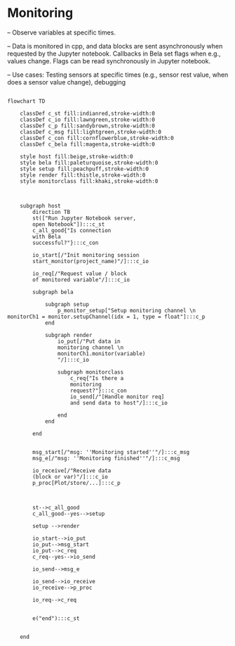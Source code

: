 # Monitoring
– Observe variables at specific times. 

– Data is monitored in cpp, and data blocks are sent asynchronously when requested by the Jupyter notebook. Callbacks in Bela set flags when e.g., values change. Flags can be read synchronously in Jupyter notebook. 

– Use cases: Testing sensors at specific times (e.g., sensor rest value, when does a sensor value change), debugging

```mermaid

flowchart TD

	classDef c_st fill:indianred,stroke-width:0
	classDef c_io fill:lawngreen,stroke-width:0
	classDef c_p fill:sandybrown,stroke-width:0
	classDef c_msg fill:lightgreen,stroke-width:0
	classDef c_con fill:cornflowerblue,stroke-width:0
	classDef c_bela fill:magenta,stroke-width:0

	style host fill:beige,stroke-width:0
	style bela fill:paleturquoise,stroke-width:0
	style setup fill:peachpuff,stroke-width:0
	style render fill:thistle,stroke-width:0
	style monitorclass fill:khaki,stroke-width:0



	subgraph host
		direction TB
		st(["Run Jupyter Notebook server,
		open Notebook"]):::c_st
		c_all_good{"Is connection
		with Bela
		successful?"}:::c_con

		io_start[/"Init monitoring session 
		start_monitor(project_name)"/]:::c_io
	
		io_req[/"Request value / block
		of monitored variable"/]:::c_io

		subgraph bela

			subgraph setup
				p_monitor_setup["Setup monitoring channel \n monitorCh1 = monitor.setupChannel(idx = 1, type = float"]:::c_p
			end

			subgraph render
				io_put[/"Put data in
				monitoring channel \n
				monitorCh1.monitor(variable)
				"/]:::c_io

				subgraph monitorclass
					c_req{"Is there a 
					monitoring 
					request?"}:::c_con
					io_send[/"[Handle monitor req]
					and send data to host"/]:::c_io

				end
			end

		end

		
		msg_start[/"msg: ''Monitoring started''"/]:::c_msg
		msg_e[/"msg: ''Monitoring finished''"/]:::c_msg

		io_receive[/"Receive data
		(block or var)"/]:::c_io
		p_proc[Plot/store/...]:::c_p
       

	
		st-->c_all_good
		c_all_good--yes-->setup
		
		setup -->render

		io_start-->io_put
		io_put-->msg_start
		io_put-->c_req
		c_req--yes-->io_send

		io_send-->msg_e

		io_send-->io_receive
		io_receive-->p_proc

		io_req-->c_req


		e("end"):::c_st


	end
```
